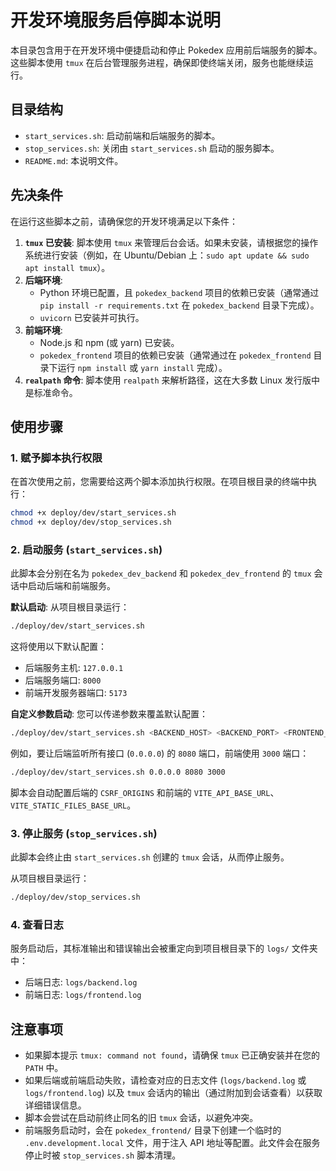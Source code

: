 # 开发环境服务启停脚本说明

本目录包含用于在开发环境中便捷启动和停止 Pokedex 应用前后端服务的脚本。这些脚本使用 `tmux` 在后台管理服务进程，确保即使终端关闭，服务也能继续运行。

## 目录结构

- `start_services.sh`: 启动前端和后端服务的脚本。
- `stop_services.sh`: 关闭由 `start_services.sh` 启动的服务脚本。
- `README.md`: 本说明文件。

## 先决条件

在运行这些脚本之前，请确保您的开发环境满足以下条件：

1.  **`tmux` 已安装**:
    脚本使用 `tmux` 来管理后台会话。如果未安装，请根据您的操作系统进行安装（例如，在 Ubuntu/Debian 上：`sudo apt update && sudo apt install tmux`）。
2.  **后端环境**:
    *   Python 环境已配置，且 `pokedex_backend` 项目的依赖已安装（通常通过 `pip install -r requirements.txt` 在 `pokedex_backend` 目录下完成）。
    *   `uvicorn` 已安装并可执行。
3.  **前端环境**:
    *   Node.js 和 npm (或 yarn) 已安装。
    *   `pokedex_frontend` 项目的依赖已安装（通常通过在 `pokedex_frontend` 目录下运行 `npm install` 或 `yarn install` 完成）。
4.  **`realpath` 命令**:
    脚本使用 `realpath` 来解析路径，这在大多数 Linux 发行版中是标准命令。

## 使用步骤

### 1. 赋予脚本执行权限

在首次使用之前，您需要给这两个脚本添加执行权限。在项目根目录的终端中执行：

```bash
chmod +x deploy/dev/start_services.sh
chmod +x deploy/dev/stop_services.sh
```

### 2. 启动服务 (`start_services.sh`)

此脚本会分别在名为 `pokedex_dev_backend` 和 `pokedex_dev_frontend` 的 `tmux` 会话中启动后端和前端服务。

**默认启动**:
从项目根目录运行：
```bash
./deploy/dev/start_services.sh
```
这将使用以下默认配置：
- 后端服务主机: `127.0.0.1`
- 后端服务端口: `8000`
- 前端开发服务器端口: `5173`

**自定义参数启动**:
您可以传递参数来覆盖默认配置：
```bash
./deploy/dev/start_services.sh <BACKEND_HOST> <BACKEND_PORT> <FRONTEND_PORT>
```
例如，要让后端监听所有接口 (`0.0.0.0`) 的 `8080` 端口，前端使用 `3000` 端口：
```bash
./deploy/dev/start_services.sh 0.0.0.0 8080 3000
```
脚本会自动配置后端的 `CSRF_ORIGINS` 和前端的 `VITE_API_BASE_URL`、`VITE_STATIC_FILES_BASE_URL`。

### 3. 停止服务 (`stop_services.sh`)

此脚本会终止由 `start_services.sh` 创建的 `tmux` 会话，从而停止服务。

从项目根目录运行：
```bash
./deploy/dev/stop_services.sh
```

### 4. 查看日志

服务启动后，其标准输出和错误输出会被重定向到项目根目录下的 `logs/` 文件夹中：
- 后端日志: `logs/backend.log`
- 前端日志: `logs/frontend.log`

## 注意事项

- 如果脚本提示 `tmux: command not found`，请确保 `tmux` 已正确安装并在您的 `PATH` 中。
- 如果后端或前端启动失败，请检查对应的日志文件 (`logs/backend.log` 或 `logs/frontend.log`) 以及 `tmux` 会话内的输出（通过附加到会话查看）以获取详细错误信息。
- 脚本会尝试在启动前终止同名的旧 `tmux` 会话，以避免冲突。
- 前端服务启动时，会在 `pokedex_frontend/` 目录下创建一个临时的 `.env.development.local` 文件，用于注入 API 地址等配置。此文件会在服务停止时被 `stop_services.sh` 脚本清理。 